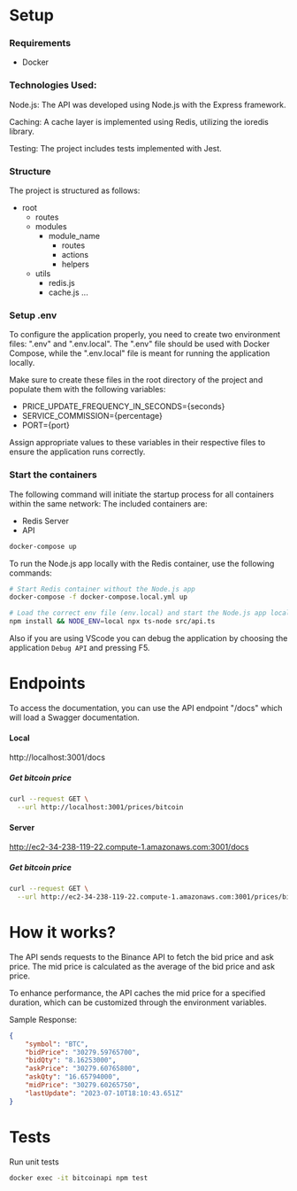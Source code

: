 # Setup

### Requirements
- Docker

### Technologies Used:

Node.js: The API was developed using Node.js with the Express framework.

Caching: A cache layer is implemented using Redis, utilizing the ioredis library.

Testing: The project includes tests implemented with Jest.

### Structure

The project is structured as follows:
  - root
    - routes
    - modules
        - module_name
            - routes
            - actions
            - helpers
    - utils
        - redis.js
        - cache.js
        ...


### Setup .env

To configure the application properly, you need to create two environment files: ".env" and ".env.local". The ".env" file should be used with Docker Compose, while the ".env.local" file is meant for running the application locally.

Make sure to create these files in the root directory of the project and populate them with the following variables:

- PRICE_UPDATE_FREQUENCY_IN_SECONDS={seconds}
- SERVICE_COMMISSION={percentage}
- PORT={port}

Assign appropriate values to these variables in their respective files to ensure the application runs correctly.

### Start the containers

The following command will initiate the startup process for all containers within the same network:
The included containers are:

-  Redis Server
-  API

```sh
docker-compose up
```

To run the Node.js app locally with the Redis container, use the following commands:

```sh
# Start Redis container without the Node.js app
docker-compose -f docker-compose.local.yml up
```

```sh
# Load the correct env file (env.local) and start the Node.js app locally
npm install && NODE_ENV=local npx ts-node src/api.ts
```

Also if you are using VScode you can debug the application by choosing the application `Debug API` and pressing F5.

# Endpoints
To access the documentation, you can use the API endpoint "/docs" which will load a Swagger documentation.

#### Local
http://localhost:3001/docs

##### Get bitcoin price
```sh
curl --request GET \
  --url http://localhost:3001/prices/bitcoin
``` 


#### Server
http://ec2-34-238-119-22.compute-1.amazonaws.com:3001/docs

##### Get bitcoin price
```sh
curl --request GET \
  --url http://ec2-34-238-119-22.compute-1.amazonaws.com:3001/prices/bitcoin
``` 

# How it works?
The API sends requests to the Binance API to fetch the bid price and ask price. 
The mid price is calculated as the average of the bid price and ask price.

To enhance performance, the API caches the mid price for a specified duration, which can be customized through the environment variables.

Sample Response:
```json
{
	"symbol": "BTC",
	"bidPrice": "30279.59765700",
	"bidQty": "8.16253000",
	"askPrice": "30279.60765800",
	"askQty": "16.65794000",
	"midPrice": "30279.60265750",
	"lastUpdate": "2023-07-10T18:10:43.651Z"
}
```


# Tests

Run unit tests
```sh
docker exec -it bitcoinapi npm test
```